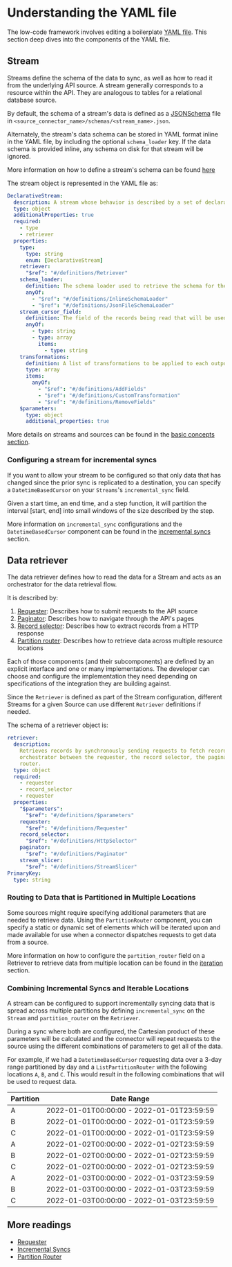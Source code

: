 # Understanding the YAML file

The low-code framework involves editing a boilerplate
[YAML file](../low-code-cdk-overview.md#configuring-the-yaml-file). This section deep dives into the
components of the YAML file.

## Stream

Streams define the schema of the data to sync, as well as how to read it from the underlying API
source. A stream generally corresponds to a resource within the API. They are analogous to tables
for a relational database source.

By default, the schema of a stream's data is defined as a [JSONSchema](https://json-schema.org/)
file in `<source_connector_name>/schemas/<stream_name>.json`.

Alternately, the stream's data schema can be stored in YAML format inline in the YAML file, by
including the optional `schema_loader` key. If the data schema is provided inline, any schema on
disk for that stream will be ignored.

More information on how to define a stream's schema can be found
[here](../../../../airbyte-cdk/python/airbyte_cdk/sources/declarative/declarative_component_schema.yaml)

The stream object is represented in the YAML file as:

```yaml
DeclarativeStream:
  description: A stream whose behavior is described by a set of declarative low code components
  type: object
  additionalProperties: true
  required:
    - type
    - retriever
  properties:
    type:
      type: string
      enum: [DeclarativeStream]
    retriever:
      "$ref": "#/definitions/Retriever"
    schema_loader:
      definition: The schema loader used to retrieve the schema for the current stream
      anyOf:
        - "$ref": "#/definitions/InlineSchemaLoader"
        - "$ref": "#/definitions/JsonFileSchemaLoader"
    stream_cursor_field:
      definition: The field of the records being read that will be used during checkpointing
      anyOf:
        - type: string
        - type: array
          items:
            - type: string
    transformations:
      definition: A list of transformations to be applied to each output record in the
      type: array
      items:
        anyOf:
          - "$ref": "#/definitions/AddFields"
          - "$ref": "#/definitions/CustomTransformation"
          - "$ref": "#/definitions/RemoveFields"
    $parameters:
      type: object
      additional_properties: true
```

More details on streams and sources can be found in the
[basic concepts section](../../cdk-python/basic-concepts.md).

### Configuring a stream for incremental syncs

If you want to allow your stream to be configured so that only data that has changed since the prior
sync is replicated to a destination, you can specify a `DatetimeBasedCursor` on your `Streams`'s
`incremental_sync` field.

Given a start time, an end time, and a step function, it will partition the interval [start, end]
into small windows of the size described by the step.

More information on `incremental_sync` configurations and the `DatetimeBasedCursor` component can be
found in the [incremental syncs](./incremental-syncs.md) section.

## Data retriever

The data retriever defines how to read the data for a Stream and acts as an orchestrator for the
data retrieval flow.

It is described by:

1. [Requester](./requester.md): Describes how to submit requests to the API source
2. [Paginator](./pagination.md): Describes how to navigate through the API's pages
3. [Record selector](./record-selector.md): Describes how to extract records from a HTTP response
4. [Partition router](./partition-router.md): Describes how to retrieve data across multiple
   resource locations

Each of those components (and their subcomponents) are defined by an explicit interface and one or
many implementations. The developer can choose and configure the implementation they need depending
on specifications of the integration they are building against.

Since the `Retriever` is defined as part of the Stream configuration, different Streams for a given
Source can use different `Retriever` definitions if needed.

The schema of a retriever object is:

```yaml
retriever:
  description:
    Retrieves records by synchronously sending requests to fetch records. The retriever acts as an
    orchestrator between the requester, the record selector, the paginator, and the partition
    router.
  type: object
  required:
    - requester
    - record_selector
    - requester
  properties:
    "$parameters":
      "$ref": "#/definitions/$parameters"
    requester:
      "$ref": "#/definitions/Requester"
    record_selector:
      "$ref": "#/definitions/HttpSelector"
    paginator:
      "$ref": "#/definitions/Paginator"
    stream_slicer:
      "$ref": "#/definitions/StreamSlicer"
PrimaryKey:
  type: string
```

### Routing to Data that is Partitioned in Multiple Locations

Some sources might require specifying additional parameters that are needed to retrieve data. Using
the `PartitionRouter` component, you can specify a static or dynamic set of elements which will be
iterated upon and made available for use when a connector dispatches requests to get data from a
source.

More information on how to configure the `partition_router` field on a Retriever to retrieve data
from multiple location can be found in the [iteration](./partition-router.md) section.

### Combining Incremental Syncs and Iterable Locations

A stream can be configured to support incrementally syncing data that is spread across multiple
partitions by defining `incremental_sync` on the `Stream` and `partition_router` on the `Retriever`.

During a sync where both are configured, the Cartesian product of these parameters will be
calculated and the connector will repeat requests to the source using the different combinations of
parameters to get all of the data.

For example, if we had a `DatetimeBasedCursor` requesting data over a 3-day range partitioned by day
and a `ListPartitionRouter` with the following locations `A`, `B`, and `C`. This would result in the
following combinations that will be used to request data.

| Partition | Date Range                                |
| --------- | ----------------------------------------- |
| A         | 2022-01-01T00:00:00 - 2022-01-01T23:59:59 |
| B         | 2022-01-01T00:00:00 - 2022-01-01T23:59:59 |
| C         | 2022-01-01T00:00:00 - 2022-01-01T23:59:59 |
| A         | 2022-01-02T00:00:00 - 2022-01-02T23:59:59 |
| B         | 2022-01-02T00:00:00 - 2022-01-02T23:59:59 |
| C         | 2022-01-02T00:00:00 - 2022-01-02T23:59:59 |
| A         | 2022-01-03T00:00:00 - 2022-01-03T23:59:59 |
| B         | 2022-01-03T00:00:00 - 2022-01-03T23:59:59 |
| C         | 2022-01-03T00:00:00 - 2022-01-03T23:59:59 |

## More readings

- [Requester](./requester.md)
- [Incremental Syncs](./incremental-syncs.md)
- [Partition Router](./partition-router.md)
